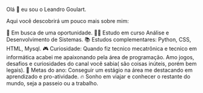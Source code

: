 Olá 🖖 eu sou o Leandro Goulart.

Aqui você descobrirá um pouco mais sobre mim:

💼 Em busca de uma oportunidade.
🧑‍🎓 Estudo em curso Análise e Desenvolvimento de Sistemas.
📚 Estudos complementares: Python, CSS, HTML, Mysql.
🎮 Curiosidade: Quando fiz tecnico mecatrônica e tecnico em informática acabei me apaixonando pela área de programação.
Amo jogos, desafios e curiosidades do canal você sabia( são coisas inúteis, porém bem legais).
🎯 Metas do ano: Conseguir um estágio na área me destacando em aprendizado e pro-atividade.
🔥 Sonho em viajar e conhecer o restante do mundo, seja a passeio ou a trabalho.
